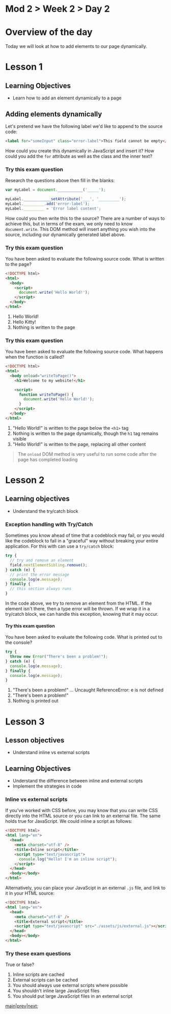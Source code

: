 # Mod 2 > Week 2 > Day 2

# Overview of the day

Today we will look at how to add elements to our page dynamically.

# Lesson 1

## Learning Objectives

- Learn how to add an element dynamically to a page

## Adding elements dynamically

Let's pretend we have the following label we'd like to append to the source code:

```html
<label for="someInput" class="error-label">This field cannot be empty</label>
```

How could you create this dynamically in JavaScript and insert it? How could you add the `for` attribute as well as the class and the inner text?

### Try this exam question

Research the questions above then fill in the blanks:

```javascript
var myLabel = document.___________('_____');

myLabel.____________setAttribute('___', '_________');
myLabel._________.add('error-label');
myLabel._________ = 'Error label content';
```

How could you then write this to the source? There are a number of ways to achieve this, but in terms of the exam, we only need to know `document.write`. This DOM method will insert anything you wish into the source, including our dynamically generated label above.

### Try this exam question

You have been asked to evaluate the following source code. What is written to the page?

```html
<!DOCTYPE html>
<html>
  <body>
    <script>
      document.write('Hello World!');
    </script>
  </body>
</html>
```

1. Hello World!
2. Hello Kitty!
3. Nothing is written to the page

### Try this exam question

You have been asked to evaluate the following source code. What happens when the function is called?

```html
<!DOCTYPE html>
<html>
  <body onload="writeToPage()">
    <h1>Welcome to my website!</h1>

    <script>
      function writeToPage() {
        document.write('Hello World!');
      }
    </script>
  </body>
</html>
```

1. "Hello World!" is written to the page below the `<h1>` tag
2. Nothing is written to the page dynamically, though the `h1` tag remains visible
3. "Hello World!" is written to the page, replacing all other content

> The `onload` DOM method is very useful to run some code after the page has completed loading

# Lesson 2

## Learning objectives

- Understand the try/catch block

### Exception handling with Try/Catch

Sometimes you know ahead of time that a codeblock may fail, or you would like the codeblock to fail in a "graceful" way without breaking your entire application. For this with can use a `try/catch` block:

```javascript
try {
  // try and remove an element
  field.nextElementSibling.remove();
} catch (e) {
  // print the error message
  console.log(e.message);
} finally {
  // this section always runs
}
```

In the code above, we try to remove an element from the HTML. If the element isn't there, then a type error will be thrown. If we wrap it in a try/catch block, we can handle this exception, knowing that it may occur.

#### Try this exam question

You have been asked to evaluate the following code. What is printed out to the console?

```javascript
try {
  throw new Error("There's been a problem!");
} catch (e) {
  console.log(e.message);
} finally {
  console.log(e.message);
}
```

1. "There's been a problem!" ... Uncaught ReferenceError: e is not defined
2. "There's been a problem!"
3. Nothing is printed out

# Lesson 3

## Lesson objectives

- Understand inline vs external scripts

## Learning Objectives

- Understand the difference between inline and external scripts
- Implement the strategies in code

### Inline vs external scripts

If you've worked with CSS before, you may know that you can write CSS directly into the HTML source or you can link to an external file. The same holds true for JavaScript. We could inline a script as follows:

```html
<!DOCTYPE html>
<html lang="en">
  <head>
    <meta charset="utf-8" />
    <title>Inline script</title>
    <script type="text/javascript">
      console.log("Hello! I'm an inline script");
    </script>
  </head>
  <body></body>
</html>
```

Alternatively, you can place your JavaScipt in an external `.js` file, and link to it in your HTML source:

```html
<!DOCTYPE html>
<html lang="en">
  <head>
    <meta charset="utf-8" />
    <title>External script</title>
    <script type="text/javascript" src="./assets/js/external.js"></script>
  </head>
  <body></body>
</html>
```

### Try these exam questions

True or false?

1. Inline scripts are cached
2. External scripts can be cached
3. You should always use external scripts where possible
4. You shouldn't inline large JavaScript files
5. You should put large JavaScript files in an external script

[main](/swe)|[prev](/swe/mod2/wk2/day1.html)|[next](/swe/mod2/wk2/day3.html);
